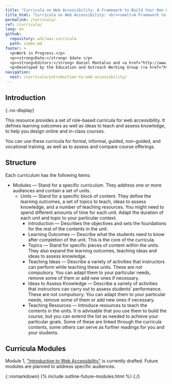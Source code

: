 ```yaml
---
title: "Curricula on Web Accessibility: A Framework to Build Your Own Courses"
title_html: "Curricula on Web Accessibility: <br><small>A Framework to Build Your Own Courses</small>"
permalink: /curricula/
ref: /curricula/
lang: en
github:
  repository: w3c/wai-curricula
  path: index.md
footer: >
  <p>Work in Progress.</p>
  <p><strong>Date:</strong> $date </p>
  <p><strong>Editors:</strong> Daniel Montalvo and <a href="http://www.w3.org/People/shadi/">Shadi Abou-Zahra</a>. Contributors: <a href="https://www.w3.org/WAI/EO/EOWG-members">EOWG Participants</a>. </p>
  <p>Developed by the Education and Outreach Working Group (<a href="http://www.w3.org/WAI/EO/">EOWG</a>). Developed as part of the <a href="https://www.w3.org/WAI/about/projects/wai-guide/">WAI-Guide Project</a> funded by the European Commission (EC) under the Horizon 2020 program (Grant Agreement 822245).</p>
navigation:
  next: /curricula/introduction-to-web-accessibility/
---
```


## Introduction
{:.no-display}

This resource provides a set of role-based curricula for web accessibility. It defines learning outcomes as well as ideas to teach and assess knowledge, to help you design online and in-class courses.

You can use these curricula for formal, informal, guided, non-guided, and vocational training, as well as to assess and compare course offerings.

## Structure

Each curriculum has the following items:

* Modules &mdash; Stand for a specific curriculum. They address one or more audiences and contain a set of units.
  * Units &mdash; Stand for a specific block of content. They define the learning outcomes, a set of topics to teach, ideas to assess knowledge, and a number of teaching resources. You might need to spend different amounts of time for each unit. Adapt the duration of each unit and topic to your particular context.
    * Introduction &mdash; Describes the objectives and sets the foundations for the rest of the contents in the unit. 
    * Learning Outcomes &mdash; Describe what the students need to know after completion of the unit. This is the core of the curricula.
    * Topics &mdash; Stand for specific pieces of content within the units. They also expand the learning outcomes, teaching ideas and ideas to assess knowledge.
    * Teaching Ideas &mdash; Describe a variety of activities that instructors can perform while teaching these units. These are not compulsory. You can adapt them to your particular needs, remove some of them or add new ones if necessary.
    * Ideas to Assess Knowledge &mdash; Describe a variety of activities that instructors can carry out to assess students' performance. These are not compulsory. You can adapt them to your particular needs, remove some of them or add new ones if necessary.
    * Teaching Resources &mdash; Introduce resources to teach the contents in the units. It is advisable that you use them to build the course, but you can extend the list as needed to achieve your particular goals. Some of these are linked through the curricula contents, some others can serve as further readings for you and your students.

## Curricula Modules

Module 1, ["Introduction to Web Accessibility"](/curricula/introduction-to-web-accessibility) is currently drafted. Future modules are planned to address specific audiences.

{::nomarkdown}
{% include outline-future-modules.html %}
{:/}
